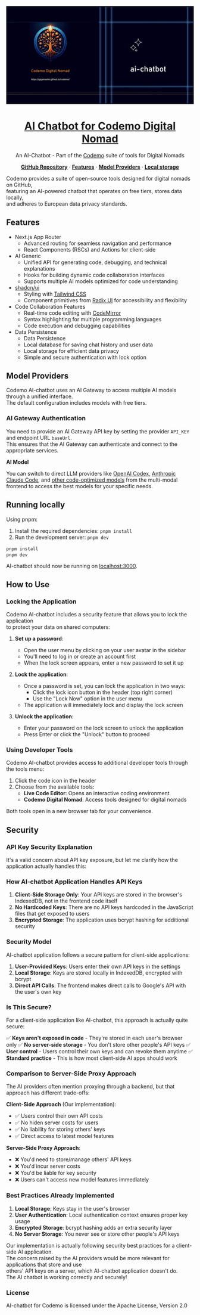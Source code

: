 <a href="https://github.com/gigamaster/ai-chatbot">
  <img alt="AI Chatbot - Codemo Digital Nomad" src="app/(chat)/opengraph-image.png">
  <h1 align="center">AI Chatbot for Codemo Digital Nomad</h1>
</a>

<p align="center">
  An AI-Chatbot - Part of the <a href="https://github.com/gigamaster/codemo">Codemo</a> suite of tools for Digital Nomads
</p>

<p align="center">
  <a href="https://github.com/gigamaster/ai-chatbot"><strong>GitHub Repository</strong></a> ·
  <a href="#features"><strong>Features</strong></a> ·
  <a href="#model-providers"><strong>Model Providers</strong></a> ·
  <a href="#running-locally"><strong>Local storage</strong></a>
</p>

Codemo provides a suite of open-source tools designed for digital nomads on GitHub,   
featuring an AI-powered chatbot that operates on free tiers, stores data locally,  
and adheres to European data privacy standards.

## Features

- Next.js App Router
  - Advanced routing for seamless navigation and performance
  - React Components (RSCs) and Actions for client-side
- AI Generic
  - Unified API for generating code, debugging, and technical explanations
  - Hooks for building dynamic code collaboration interfaces
  - Supports multiple AI models optimized for code understanding
- [shadcn/ui](https://ui.shadcn.com)
  - Styling with [Tailwind CSS](https://tailwindcss.com)
  - Component primitives from [Radix UI](https://radix-ui.com) for accessibility and flexibility
- Code Collaboration Features
  - Real-time code editing with [CodeMirror](https://codemirror.net/)
  - Syntax highlighting for multiple programming languages
  - Code execution and debugging capabilities
- Data Persistence
  - Data Persistence
  - Local database for saving chat history and user data
  - Local storage for efficient data privacy
  - Simple and secure authentication with lock option

## Model Providers

Codemo AI-chatbot uses an AI Gateway to access multiple AI models through a unified interface.  
The default configuration includes models with free tiers.

### AI Gateway Authentication

You need to provide an AI Gateway API key by setting the provider `API_KEY` and endpoint URL `baseUrl`.  
This ensures that the AI Gateway can authenticate and connect to the appropriate services.

**AI Model**  

You can switch to direct LLM providers like [OpenAI Codex](https://openai.com/blog/openai-codex), [Anthropic Claude Code](https://anthropic.com), and [other code-optimized models](https://ai-sdk.dev/providers/ai-sdk-providers) from the multi-modal frontend to access the best models for your specific needs.

## Running locally

Using pnpm:

1. Install the required dependencies: `pnpm install`
2. Run the development server: `pnpm dev`

```
pnpm install
pnpm dev
```

AI-chatbot should now be running on [localhost:3000](http://localhost:3000).

## How to Use

### Locking the Application

Codemo AI-chatbot includes a security feature that allows you to lock the application  
to protect your data on shared computers:

1. **Set up a password**:
   - Open the user menu by clicking on your user avatar in the sidebar
   - You'll need to log in or create an account first
   - When the lock screen appears, enter a new password to set it up

2. **Lock the application**:
   - Once a password is set, you can lock the application in two ways:
     - Click the lock icon button in the header (top right corner)
     - Use the "Lock Now" option in the user menu
   - The application will immediately lock and display the lock screen

3. **Unlock the application**:
   - Enter your password on the lock screen to unlock the application
   - Press Enter or click the "Unlock" button to proceed

### Using Developer Tools

Codemo AI-chatbot provides access to additional developer tools through the tools menu:

1. Click the code icon in the header
2. Choose from the available tools:
   - **Live Code Editor**: Opens an interactive coding environment
   - **Codemo Digital Nomad**: Access tools designed for digital nomads

Both tools open in a new browser tab for your convenience.


## Security

### API Key Security Explanation

It's a valid concern about API key exposure, but let me clarify how the application actually handles this:

### How AI-chatbot Application Handles API Keys

1. **Client-Side Storage Only**: Your API keys are stored in the browser's IndexedDB, not in the frontend code itself
2. **No Hardcoded Keys**: There are no API keys hardcoded in the JavaScript files that get exposed to users
3. **Encrypted Storage**: The application uses bcrypt hashing for additional security

### Security Model

AI-chatbot application follows a secure pattern for client-side applications:

1. **User-Provided Keys**: Users enter their own API keys in the settings
2. **Local Storage**: Keys are stored locally in IndexedDB, encrypted with bcrypt
3. **Direct API Calls**: The frontend makes direct calls to Google's API with the user's own key

### Is This Secure?

For a client-side application like AI-chatbot, this approach is actually quite secure:

✅ **Keys aren't exposed in code** - They're stored in each user's browser only
✅ **No server-side storage** - You don't store other people's API keys
✅ **User control** - Users control their own keys and can revoke them anytime
✅ **Standard practice** - This is how most client-side AI apps should work

### Comparison to Server-Side Proxy Approach

The AI providers often mention proxying through a backend, but that approach has different trade-offs:

**Client-Side Approach** (Our implementation):
- ✅ Users control their own API costs
- ✅ No hiden server costs for users
- ✅ No liability for storing others' keys
- ✅ Direct access to latest model features

**Server-Side Proxy Approach**:
- ❌ You'd need to store/manage others' API keys
- ❌ You'd incur server costs
- ❌ You'd be liable for key security
- ❌ Users can't access new model features immediately

### Best Practices Already Implemented

1. **Local Storage**: Keys stay in the user's browser
2. **User Authentication**: Local authentication context ensures proper key usage
3. **Encrypted Storage**: bcrypt hashing adds an extra security layer
4. **No Server Storage**: You never see or store other people's API keys

Our implementation is actually following security best practices for a client-side AI application.  
The concern raised by the AI providers would be more relevant for applications that store and use  
others' API keys on a server, which AI-chatbot application doesn't do.  
The AI chatbot is working correctly and securely!

### License

AI-chatbot for Codemo is licensed under the Apache License, Version 2.0
